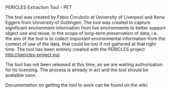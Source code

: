 PERICLES Extraction Tool - PET 

The tool was created by Fabio Corubolo at University of Liverpool and Anna Eggers from University of Gottingen. The tool was created to capture significant environment information from live environments to better support object use and reuse, in the scope of long-term preservation of data, i.e.  the aim of the tool is to collect important environmental information from the context of use of the data, that could be lost if not gathered at that right time. 
The tool has been entirely created with the PERICLES project http://pericles-project.eu/.

The tool has not been released at this time, as we are waiting authorisation for its licensing. The process is already in act and the tool should be avalaible soon.

Documentation on getting the tool to work can be found on the wiki:
